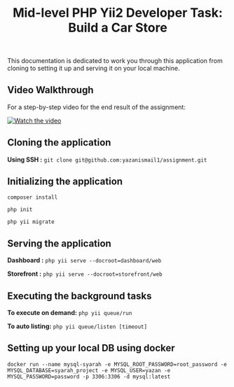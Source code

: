 <p align="center">
    <h1 align="center">Mid-level PHP Yii2 Developer Task: Build a
Car Store</h1>
    <br>
</p>

This documentation is dedicated to work you through this application from cloning to setting it up and serving it on your local machine.

## Video Walkthrough

For a step-by-step video for the end result of the assignment:

[![Watch the video](https://img.youtube.com/vi/your-video-id/maxresdefault.jpg)](https://drive.google.com/file/d/1pdQXJt6vjjuzfJnG5g65OY5_hugYMa4l/view?usp=sharing)


## Cloning the application
**Using SSH :** `git clone git@github.com:yazanismail1/assignment.git`

## Initializing the application

`composer install`

`php init`

`php yii migrate`

## Serving the application

**Dashboard :** `php yii serve --docroot=dashboard/web`

**Storefront :** `php yii serve --docroot=storefront/web`

## Executing the background tasks

**To execute on demand:** `php yii queue/run`

**To auto listing:** `php yii queue/listen [timeout]`

## Setting up your local DB using docker

`docker run --name mysql-syarah -e MYSQL_ROOT_PASSWORD=root_password -e MYSQL_DATABASE=syarah_project -e MYSQL_USER=yazan -e MYSQL_PASSWORD=password -p 3306:3306 -d mysql:latest`
